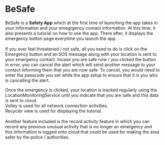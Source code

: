 # BeSafe

BeSafe is a <b>Safety App</b> which at the first time of launching the app takes in your information and your emegrgency contact information.
At this time, it also presents a tutorial on how to use the app.
There after, it displays the emergency button page everytime you launch the app.<br><br>
If you ever feel threatened / not safe, all you need to do is click on the Emergency button and an SOS message along with your location is 
sent to your emergency contact. Incase you are safe now / you clicked the button in error, you can cancel the alert which will send another message to your contact informing them that you are now safe.
To cancel, you would need to enter the passcode you set while the app setup to ensure that it is you who is cancelling the alert. <br>

Once the emergency is clicked, your location is tracked regularly using the LocationMonitoringService until you indicate that you are safe and this data is sent to cloud.<br>
Volley is used for all network connection activities.<br>
Recycler view is used for displaying the tutorial.<br>
<br>Another feature included is the record activity feature in which you can record any previous unusual activity that is no longer an emergency and this information
is logged onto cloud that could be used for making the area safer by the police / authorities.
